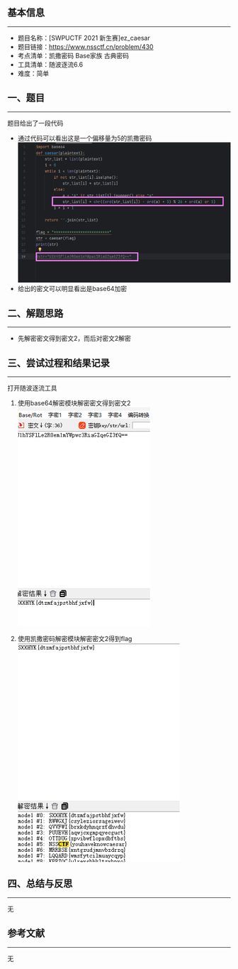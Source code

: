 ## 基本信息
---
* 题目名称：[SWPUCTF 2021 新生赛]ez_caesar
* 题目链接：https://www.nssctf.cn/problem/430
* 考点清单：凯撒密码 Base家族 古典密码
* 工具清单：随波逐流6.6
* 难度：简单

## 一、题目
---
题目给出了一段代码
* 通过代码可以看出这是一个偏移量为5的凯撒密码<br>
  ![alt text](./image/ez_caesar_题目代码.png)
* 给出的密文可以明显看出是base64加密

## 二、解题思路
---
* 先解密密文得到密文2，而后对密文2解密

## 三、尝试过程和结果记录
---
打开随波逐流工具

1. 使用base64解密模块解密密文得到密文2<br>
   ![alt text](./image/ez_caesar_decodebase64.png)

2. 使用凯撒密码解密模块解密密文2得到flag<br>
   ![alt text](./image/ez_caesar_decode_caesar.png)

## 四、总结与反思
---
无

## 参考文献
---
无
